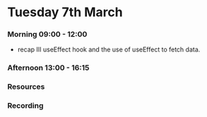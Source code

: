 # Tuesday 7th March

### Morning 09:00 - 12:00
- recap III useEffect hook and the use of useEffect to fetch data.

### Afternoon 13:00 - 16:15



### Resources



### Recording
